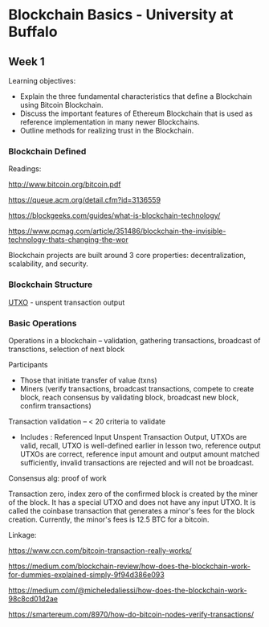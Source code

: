 # Blockchain Basics - University at Buffalo

## Week 1

Learning objectives:

* Explain the three fundamental characteristics that define a Blockchain using Bitcoin Blockchain.
* Discuss the important features of Ethereum Blockchain that is used as reference implementation in many newer Blockchains.
* Outline methods for realizing trust in the Blockchain.

### Blockchain Defined

Readings:

http://www.bitcoin.org/bitcoin.pdf

https://queue.acm.org/detail.cfm?id=3136559

https://blockgeeks.com/guides/what-is-blockchain-technology/

https://www.pcmag.com/article/351486/blockchain-the-invisible-technology-thats-changing-the-wor

 
Blockchain projects are built around 3 core properties: decentralization, scalability, and security.

### Blockchain Structure

[UTXO](https://smithandcrown.com/glossary/unspent-transaction-outputs-utxo/) - unspent transaction output


### Basic Operations

Operations in a blockchain – validation, gathering transactions, broadcast of transctions, selection of next block

Participants

* Those that initiate transfer of value (txns)
* Miners (verify transactions, broadcast transactions, compete to create block, reach consensus by validating block, broadcast new block, confirm transactions)

 

Transaction validation – < 20 criteria to validate

* Includes : Referenced Input Unspent Transaction Output, UTXOs are valid, recall, UTXO is well-defined earlier in lesson two, reference output UTXOs are correct, reference input amount and output amount matched sufficiently, invalid transactions are rejected and will not be broadcast.

Consensus alg: proof of work

Transaction zero, index zero of the confirmed block is created by the miner of the block. It has a special UTXO and does not have any input UTXO. It is called the coinbase transaction that generates a minor's fees for the block creation. Currently, the minor's fees is 12.5 BTC for a bitcoin.

Linkage:


https://www.ccn.com/bitcoin-transaction-really-works/

https://medium.com/blockchain-review/how-does-the-blockchain-work-for-dummies-explained-simply-9f94d386e093

https://medium.com/@micheledaliessi/how-does-the-blockchain-work-98c8cd01d2ae

https://smartereum.com/8970/how-do-bitcoin-nodes-verify-transactions/